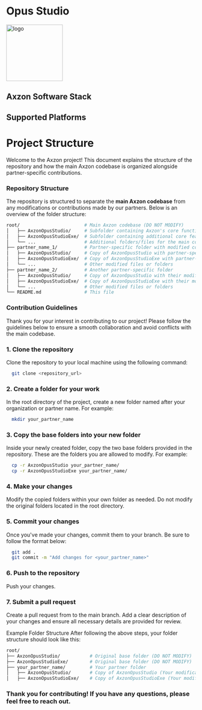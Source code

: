 # Opus Studio


<div align="left">
  <picture>
    <source srcset="https://www.axzon.com/assets/images/logo-blanco-y-rojo-9-545x229.png" height="40px" media="(prefers-color-scheme: dark)">
    <img alt="logo" src="https://www.axzon.com/assets/images/logo-axzon-black.png" height="150px" />
  </picture>
</div>


## Axzon Software Stack 

## Supported Platforms

# Project Structure

Welcome to the Axzon project! This document explains the structure of the repository and how the main Axzon codebase is organized alongside partner-specific contributions.

### Repository Structure

The repository is structured to separate the **main Axzon codebase** from any modifications or contributions made by our partners. Below is an overview of the folder structure:
```bash
root/                        # Main Axzon codebase (DO NOT MODIFY)
│   ├── AxzonOpusStudio/     # Subfolder containing Axzon's core functionality
│   ├── AxzonOpusStudioExe/  # Subfolder containing additional core features
│   └── ...                  # Additional folders/files for the main code
├── partner_name_1/          # Partner-specific folder with modified copies of Axzon code
│   ├── AxzonOpusStudio/     # Copy of AxzonOpusStudio with partner-specific modifications
│   ├── AxzonOpusStudioExe/  # Copy of AxzonOpusStudioExe with partner-specific modifications
│   └── ...                  # Other modified files or folders
├── partner_name_2/          # Another partner-specific folder
│   ├── AxzonOpusStudio/     # Copy of AxzonOpusStudio with their modifications
│   ├── AxzonOpusStudioExe/  # Copy of AxzonOpusStudioExe with their modifications
│   └── ...                  # Other modified files or folders
└── README.md                # This file
```


### Contribution Guidelines

Thank you for your interest in contributing to our project! Please follow the guidelines below to ensure a smooth collaboration and avoid conflicts with the main codebase.

### 1. Clone the repository 
Clone the repository to your local machine using the following command:
  ```bash
    git clone <repository_url>
  ```
   
### 2. Create a folder for your work
In the root directory of the project, create a new folder named after your organization or partner name. 
For example:
  ```bash
    mkdir your_partner_name
  ```
### 3. Copy the base folders into your new folder
Inside your newly created folder, copy the two base folders provided in the repository. These are the folders you are allowed to modify. 
For example:
  ```bash
    cp -r AxzonOpusStudio your_partner_name/
    cp -r AxzonOpusStudioExe your_partner_name/
  ```
### 4. Make your changes
Modify the copied folders within your own folder as needed. Do not modify the original folders located in the root directory.

### 5. Commit your changes
Once you've made your changes, commit them to your branch. Be sure to follow the format below:
  ```bash
    git add .
    git commit -m "Add changes for <your_partner_name>"
  ```
### 6. Push to the repository
Push your changes.

### 7. Submit a pull request
Create a pull request from to the main branch. Add a clear description of your changes and ensure all necessary details are provided for review.

Example Folder Structure
After following the above steps, your folder structure should look like this:

```bash
root/
├── AxzonOpusStudio/           # Original base folder (DO NOT MODIFY)
├── AxzonOpusStudioExe/        # Original base folder (DO NOT MODIFY)
├── your_partner_name/         # Your partner folder
│   ├── AxzonOpusStudio/       # Copy of AxzonOpusStudio (Your modifications here)
│   ├── AxzonOpusStudioExe/    # Copy of AxzonOpusStudioExe (Your modifications here)
```


### Thank you for contributing! If you have any questions, please feel free to reach out.